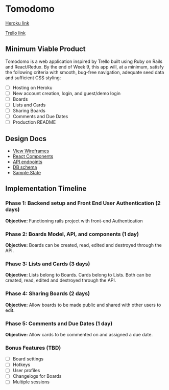 # Tomodomo

[Heroku link][heroku]

[Trello link][trello]

[heroku]: http://www.herokuapp.com
[trello]: https://trello.com/b/pw2XI5p3/tomodomo

## Minimum Viable Product

Tomodomo is a web application inspired by Trello built using Ruby on Rails
and React/Redux.  By the end of Week 9, this app will, at a minimum, satisfy the
following criteria with smooth, bug-free navigation, adequate seed data and
sufficient CSS styling:

- [ ] Hosting on Heroku
- [ ] New account creation, login, and guest/demo login
- [ ] Boards
- [ ] Lists and Cards
- [ ] Sharing Boards
- [ ] Comments and Due Dates
- [ ] Production README

## Design Docs
* [View Wireframes][wireframes]
* [React Components][components]
* [API endpoints][api-endpoints]
* [DB schema][schema]
* [Sample State][sample-state]

[wireframes]: docs/wireframes
[components]: docs/component-hierarchy.md
[sample-state]: docs/sample-state.md
[api-endpoints]: docs/api-endpoints.md
[schema]: docs/schema.md

## Implementation Timeline

### Phase 1: Backend setup and Front End User Authentication (2 days)

**Objective:** Functioning rails project with front-end Authentication

### Phase 2: Boards Model, API, and components (1 day)

**Objective:** Boards can be created, read, edited and destroyed through
the API.

### Phase 3: Lists and Cards (3 days)

**Objective:** Lists belong to Boards. Cards belong to Lists. Both can be created, read, edited and destroyed through the API.

### Phase 4: Sharing Boards (2 days)

**Objective:** Allow boards to be made public and shared with other users to edit.

### Phase 5: Comments and Due Dates (1 day)

**Objective:** Allow cards to be commented on and assigned a due date.

### Bonus Features (TBD)
- [ ] Board settings
- [ ] Hotkeys
- [ ] User profiles
- [ ] Changelogs for Boards
- [ ] Multiple sessions
